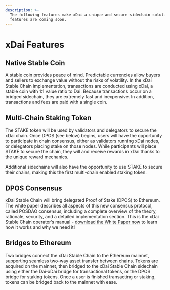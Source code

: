 ```yaml
---
description: >-
  The following features make xDai a unique and secure sidechain solution. DPOS
  features are coming soon.
---
```


# xDai Features

## Native Stable Coin

A stable coin provides peace of mind. Predictable currencies allow buyers and sellers to exchange value without the risks of volatility. In the xDai Stable Chain implementation, transactions are conducted using xDai, a stable coin with 1:1 value ratio to Dai. Because transactions occur on a bridged sidechain, they are extremely fast and inexpensive. In addition, transactions and fees are paid with a single coin. 

## Multi-Chain Staking Token

The STAKE token will be used by validators and delegators to secure the xDai chain. Once DPOS \(see below\) begins, users will have the opportunity to participate in chain consensus, either as validators running xDai nodes, or delegators placing stake on those nodes. While participants will place STAKE to secure the chain, they will and receive rewards in xDai thanks to the unique reward mechanics.

Additional sidechains will also have the opportunity to use STAKE to secure their chains, making this the first multi-chain enabled staking token.

## DPOS Consensus

xDai Stable Chain will bring delegated Proof of Stake \(DPOS\) to Ethereum. The white paper describes all aspects of this new consensus protocol, called POSDAO consensus, including a complete overview of the theory, rationale, security, and a detailed implementation section. This is the xDai Stable Chain operator’s manual - [download the White Paper now](https://forum.poa.network/t/posdao-white-paper/2208) to learn how it works and why we need it! 

## Bridges to Ethereum

Two bridges connect the xDai Stable Chain to the Ethereum mainnet, supporting seamless two-way asset transfer between chains. Tokens are acquired on the mainnet, then bridged to the xDai Stable Chain sidechain using either the Dai-xDai bridge for transactional tokens, or the DPOS bridge for staking tokens. Once a user is finished transacting or staking, tokens can be bridged back to the mainnet with ease.  


